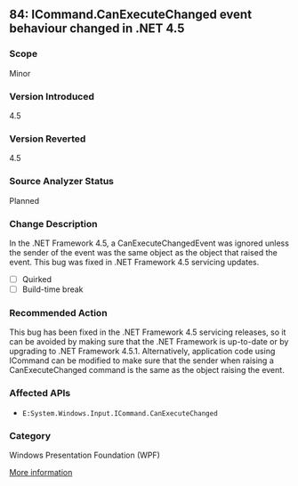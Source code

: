 ## 84: ICommand.CanExecuteChanged event behaviour changed in .NET 4.5

### Scope
Minor

### Version Introduced
4.5

### Version Reverted
4.5

### Source Analyzer Status
Planned

### Change Description
In the .NET Framework 4.5, a CanExecuteChangedEvent was ignored unless the sender of the event was the same object as the object that raised the event. This bug was fixed in .NET Framework 4.5 servicing updates.

- [ ] Quirked
- [ ] Build-time break

### Recommended Action
This bug has been fixed in the .NET Framework 4.5 servicing releases, so it can be avoided by making sure that the .NET Framework is up-to-date or by upgrading to .NET Framework 4.5.1. Alternatively, application code using ICommand can be modified to make sure that the sender when raising a CanExecuteChanged command is the same as the object raising the event.

### Affected APIs
* `E:System.Windows.Input.ICommand.CanExecuteChanged`

### Category
Windows Presentation Foundation (WPF)

[More information](http://connect.microsoft.com/VisualStudio/feedback/details/751429/wpf-icommand-canexecutechanged-behaviour-change-in-net-4-5)

